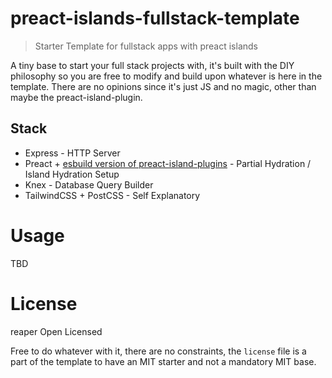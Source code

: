 # preact-islands-fullstack-template

> Starter Template for fullstack apps with preact islands

A tiny base to start your full stack projects with, it's built with the DIY
philosophy so you are free to modify and build upon whatever is here in the
template. There are no opinions since it's just JS and no magic, other than
maybe the preact-island-plugin.

## Stack

- Express - HTTP Server
- Preact +
  [esbuild version of preact-island-plugins](https://github.com/barelyhuman/preact-island-plugins) -
  Partial Hydration / Island Hydration Setup
- Knex - Database Query Builder
- TailwindCSS + PostCSS - Self Explanatory

# Usage

TBD

# License

reaper Open Licensed

Free to do whatever with it, there are no constraints, the `license` file is a
part of the template to have an MIT starter and not a mandatory MIT base.
